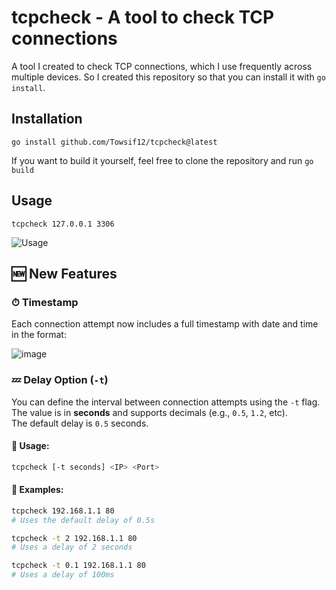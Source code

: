 # tcpcheck - A tool to check TCP connections
A tool I created to check TCP connections, which I use frequently across multiple devices. So I created this repository so that you can install it with `go install`.

## Installation
```
go install github.com/Towsif12/tcpcheck@latest
```
If you want to build it yourself, feel free to clone the repository and run `go build`

## Usage
```
tcpcheck 127.0.0.1 3306
```
![Usage](usage.png)

## 🆕 New Features

### ⏱ Timestamp
Each connection attempt now includes a full timestamp with date and time in the format:

![image](https://github.com/user-attachments/assets/2e69c157-4dc0-455a-ae30-d0006c2c068e)


### 💤 Delay Option (`-t`) 
You can define the interval between connection attempts using the `-t` flag.  
The value is in **seconds** and supports decimals (e.g., `0.5`, `1.2`, etc).  
The default delay is `0.5` seconds.

#### 📌 Usage:
```bash
tcpcheck [-t seconds] <IP> <Port>
```

#### 📌 Examples:
```bash
tcpcheck 192.168.1.1 80
# Uses the default delay of 0.5s

tcpcheck -t 2 192.168.1.1 80
# Uses a delay of 2 seconds

tcpcheck -t 0.1 192.168.1.1 80
# Uses a delay of 100ms
